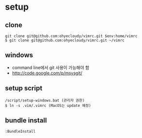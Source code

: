# setup

## clone
    git clone git@github.com:ohyecloudy/vimrc.git $env:home/vimrc
    $ git clone git@github.com:ohyecloudy/vimrc.git ~/vimrc

## windows
* command line에서 git 사용이 가능해야 함
 * http://code.google.com/p/msysgit/

## setup script
    /script/setup-windows.bat (관리자 권한)
	$ ln -s .vim/.vimrc (MacOS는 update 예정)

## bundle install
	:BundleInstall
